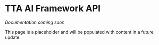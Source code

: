 # TTA AI Framework API

*Documentation coming soon*

This page is a placeholder and will be populated with content in a future update.
